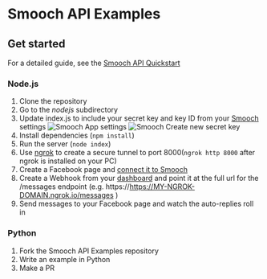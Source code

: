 # Smooch API Examples

## Get started

For a detailed guide, see the [Smooch API Quickstart](https://docs.smooch.io/docs/api-quickstart)

### Node.js

1. Clone the repository
2. Go to the _nodejs_ subdirectory
3. Update index.js to include your secret key and key ID from your [Smooch](app.smooch.io) settings
![Smooch App settings](http://i.imgur.com/9O7h9CM.png)
![Smooch Create new secret key](http://i.imgur.com/Yp7dlO3.png)
4. Install dependencies (`npm install`)
5. Run the server (`node index`)
6. Use [ngrok](https://ngrok.com/) to create a secure tunnel to port 8000(`ngrok http 8000` after ngrok is installed on your PC)
7. Create a Facebook page and [connect it to Smooch](https://app.smooch.io/integrations/messenger)
8. Create a Webhook from your [dashboard](https://app.smooch.io/integrations/webhook) and point it at the full url for the /messages endpoint (e.g. https://https://MY-NGROK-DOMAIN.ngrok.io/messages )
9. Send messages to your Facebook page and watch the auto-replies roll in

### Python

1. Fork the Smooch API Examples repository
2. Write an example in Python
3. Make a PR
